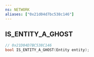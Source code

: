 ```yaml
---
ns: NETWORK
aliases: ["0x21d04d7bc538c146"]
---
```

## IS_ENTITY_A_GHOST

```c
// 0x21D04D7BC538C146
bool IS_ENTITY_A_GHOST(Entity entity);
```
